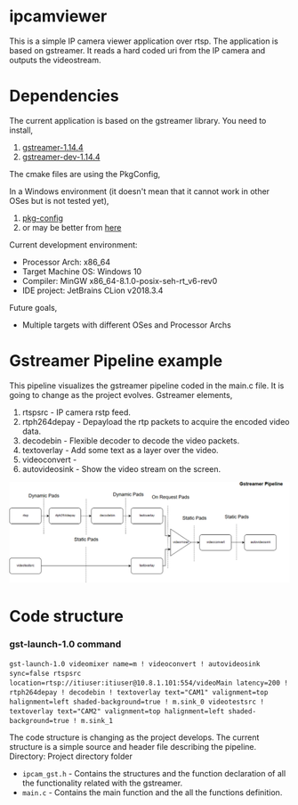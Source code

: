 # ipcamviewer
This is a simple IP camera viewer application over rtsp. The application is based on gstreamer. It reads a hard coded uri from the IP camera and outputs the videostream.

# Dependencies
The current application is based on the gstreamer library. You need to install,
1. [gstreamer-1.14.4](https://gstreamer.freedesktop.org/data/pkg/windows/1.14.4/) 
2. [gstreamer-dev-1.14.4](https://gstreamer.freedesktop.org/data/pkg/windows/1.14.4/gstreamer-1.0-devel-x86_64-1.14.4.msi)

The cmake files are using the PkgConfig,

In a Windows environment (it doesn't mean that it cannot work in other OSes but is not tested yet),

1. [pkg-config](https://sourceforge.net/projects/pkgconfiglite/)
2. or may be better from [here](https://pkg-config.freedesktop.org/releases/)

Current development environment:
* Processor Arch: x86_64
* Target Machine OS: Windows 10
* Compiler: MinGW x86_64-8.1.0-posix-seh-rt_v6-rev0
* IDE project: JetBrains CLion v2018.3.4

 
Future goals,
* Multiple targets with different OSes and Processor Archs

# Gstreamer Pipeline example

This pipeline visualizes the gstreamer pipeline coded in the main.c file. It is going to change as the project evolves.
Gstreamer elements,
1. rtspsrc - IP camera rstp feed.
2. rtph264depay - Depayload the rtp packets to acquire the encoded video data.
3. decodebin - Flexible decoder to decode the video packets.
4. textoverlay - Add some text as a layer over the video.
5. videoconvert -  
6. autovideosink - Show the video stream on the screen.

![Alt](draw.io/images/ipcam_pipeline.png)

# Code structure

### gst-launch-1.0 command
```gst-launch-1.0 videomixer name=m ! videoconvert ! autovideosink sync=false rtspsrc location=rtsp://itiuser:itiuser@10.8.1.101:554/videoMain latency=200 ! rtph264depay ! decodebin ! textoverlay text="CAM1" valignment=top halignment=left shaded-background=true ! m.sink_0 videotestsrc ! textoverlay text="CAM2" valignment=top halignment=left shaded-background=true ! m.sink_1 ```

The code structure is changing as the project develops. The current structure is a simple source and header file
describing the pipeline.
Directory: Project directory folder
* ```ipcam_gst.h``` -  Contains the structures and the function declaration of all the functionality related
with the gstreamer.
* ```main.c``` -  Contains the main function and the all the functions definition.
